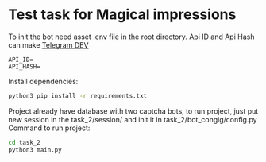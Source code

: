 # Test task for Magical impressions

To init the bot need asset .env file in the root directory.
Api ID and Api Hash can make [Telegram DEV](https://my.telegram.org/)
```dotenv
API_ID=
API_HASH=
```
Install dependencies:
```bash
python3 pip install -r requirements.txt
```

Project already have database with two captcha bots, to run project, just put new session in the task_2/session/ and init it in task_2/bot_congig/config.py
Command to run project:
```bash
cd task_2
python3 main.py
```
